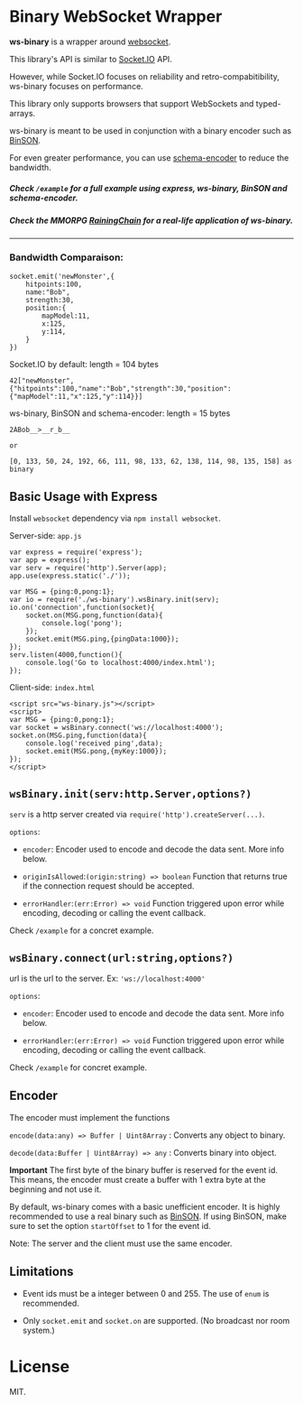 Binary WebSocket Wrapper
==================================================

**ws-binary** is a wrapper around [websocket](https://www.npmjs.com/package/websocket).

This library's API is similar to [Socket.IO](http://socket.io/) API.

However, while Socket.IO focuses on reliability and retro-compabitibility, ws-binary focuses on performance.

This library only supports browsers that support WebSockets and typed-arrays.

ws-binary is meant to be used in conjunction with a binary encoder such as [BinSON](https://github.com/RainingChain/BinSON). 

For even greater performance, you can use [schema-encoder](https://github.com/RainingChain/schema-encoder) to reduce the bandwidth.

##### Check `/example` for a full example using express, ws-binary, BinSON and schema-encoder.

##### Check the MMORPG [RainingChain](http://rainingchain.com/) for a real-life application of ws-binary. 

---

### Bandwidth Comparaison:

	socket.emit('newMonster',{
		hitpoints:100,
		name:"Bob",
		strength:30,
		position:{
			mapModel:11,
			x:125,
			y:114,
		}		
	})
	
Socket.IO by default: length = 104 bytes

	42["newMonster",{"hitpoints":100,"name":"Bob","strength":30,"position":{"mapModel":11,"x":125,"y":114}}]

ws-binary, BinSON and schema-encoder: length = 15 bytes

	2ÀBob__>__r_b__ 
	
	or 
	
	[0, 133, 50, 24, 192, 66, 111, 98, 133, 62, 138, 114, 98, 135, 158] as binary



## Basic Usage with Express

Install `websocket` dependency via `npm install websocket`.

Server-side: `app.js`
	
	var express = require('express');
	var app = express();
	var serv = require('http').Server(app);
	app.use(express.static('./'));
	
	var MSG = {ping:0,pong:1};
	var io = require('./ws-binary').wsBinary.init(serv); 
	io.on('connection',function(socket){
		socket.on(MSG.pong,function(data){
			console.log('pong');
		});
		socket.emit(MSG.ping,{pingData:1000});
	});
	serv.listen(4000,function(){
		console.log('Go to localhost:4000/index.html');
	});
	
	

Client-side: `index.html`

	<script src="ws-binary.js"></script>
	<script>
	var MSG = {ping:0,pong:1};
	var socket = wsBinary.connect('ws://localhost:4000'); 
	socket.on(MSG.ping,function(data){
		console.log('received ping',data);
		socket.emit(MSG.pong,{myKey:1000});
	});
	</script>
	


## `wsBinary.init(serv:http.Server,options?)`

`serv` is a http server created via `require('http').createServer(...)`.

`options`:

- `encoder`: Encoder used to encode and decode the data sent. More info below.

- `originIsAllowed`:`(origin:string) => boolean` Function that returns true if the connection request should be accepted.

- `errorHandler`:`(err:Error) => void` Function triggered upon error while encoding, decoding or calling the event callback.

Check `/example` for a concret example.

## `wsBinary.connect(url:string,options?)`

url is the url to the server. Ex: `'ws://localhost:4000'`

`options`:

- `encoder`: Encoder used to encode and decode the data sent. More info below.

- `errorHandler`:`(err:Error) => void` Function triggered upon error while encoding, decoding or calling the event callback.

Check `/example` for concret example.



## Encoder

The encoder must implement the functions

`encode(data:any) => Buffer | Uint8Array` : Converts any object to binary. 

`decode(data:Buffer | Uint8Array) => any` : Converts binary into object.

**Important** The first byte of the binary buffer is reserved for the event id.
This means, the encoder must create a buffer with 1 extra byte at the beginning and not use it.

By default, ws-binary comes with a basic unefficient encoder. It is highly recommended to use a real binary such as [BinSON](https://github.com/RainingChain/BinSON). If using BinSON, make sure to set the option `startOffset` to 1 for the event id.

Note: The server and the client must use the same encoder.


## Limitations

- Event ids must be a integer between 0 and 255. The use of `enum` is recommended.

- Only `socket.emit` and `socket.on` are supported. (No broadcast nor room system.)

	
# License

MIT.

